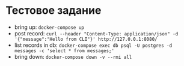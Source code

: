 # Тестовое задание
- bring up: `docker-compose up`
- post record: `curl --header "Content-Type: application/json" -d '{"message":"Hello from CLI"}' http://127.0.0.1:8080/`
- list records in db: `docker-compose exec db psql -U postgres -d messages -c 'select * from messages;'`
- bring down: `docker-compose down -v --rmi all`
